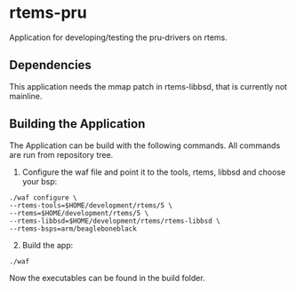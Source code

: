 # rtems-pru
Application for developing/testing the pru-drivers on rtems.

## Dependencies
This application needs the mmap patch in rtems-libbsd, that is currently not mainline.
## Building the Application
The Application can be build with the following commands.
All commands are run from repository tree.

1. Configure the waf file and point it to the tools, rtems, libbsd and choose your bsp:
```
./waf configure \
--rtems-tools=$HOME/development/rtems/5 \
--rtems=$HOME/development/rtems/5 \
--rtems-libbsd=$HOME/development/rtems/rtems-libbsd \
--rtems-bsps=arm/beagleboneblack
```

2. Build the app:
```
./waf
```

Now the executables can be found in the build folder.
